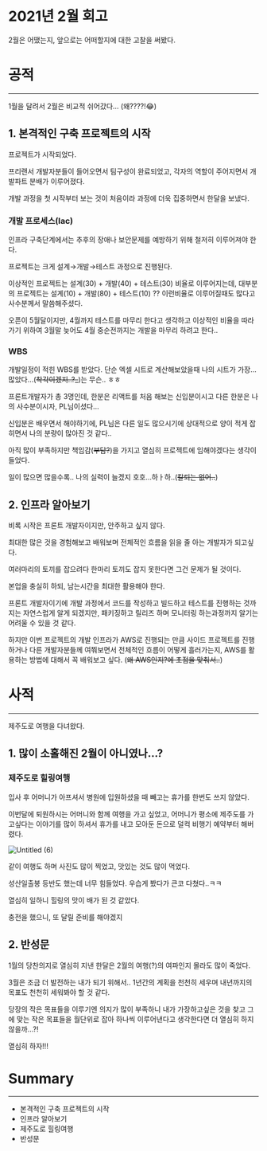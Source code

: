 # 2021년 2월 회고

2월은 어땠는지, 앞으로는 어떠할지에 대한 고찰을 써봤다.

# 공적

---

1월을 달려서 2월은 비교적 쉬어갔다... (왜????!😂)

## 1. 본격적인 구축 프로젝트의 시작

프로젝트가 시작되었다.

프리랜서 개발자분들이 들어오면서 팀구성이 완료되었고, 각자의 역할이 주어지면서 개발파트 분배가 이루어졌다.

개발 과정을 첫 시작부터 보는 것이 처음이라 과정에 더욱 집중하면서 한달을 보냈다.

### 개발 프로세스(Iac)

인프라 구축단계에서는 추후의 장애나 보안문제를 예방하기 위해 철저히 이루어져야 한다. 

프로젝트는 크게 설계→개발→테스트 과정으로 진행된다.

이상적인 프로젝트는 설계(30) + 개발(40) + 테스트(30) 비율로 이루어지는데, 대부분의 프로젝트는 설계(10) + 개발(80) + 테스트(10) ?? 이런비율로 이루어질때도 많다고 사수분께서 말씀해주셨다.

오픈이 5월달이지만, 4월까지 테스트를 마무리 한다고 생각하고 이상적인 비율을 따라가기 위하여 3월말 늦어도 4월 중순전까지는 개발을 마무리 하려고 한다..

### WBS

개발일정이 적힌 WBS를 받았다. 단순 엑셀 시트로 계산해보았을때 나의 시트가 가장...많았다...(~~착각이겠지..?_~~)는 무슨.. ㅎㅎ

프론트개발자가 총 3명인데, 한분은 리액트를 처음 해보는 신입분이시고 다른 한분은 나의 사수분이시자, PL님이셨다...

신입분은 배우면서 해야하기에, PL님은 다른 일도 많으시기에 상대적으로 양이 적게 잡히면서 나의 분량이 많아진 것 같다..

아직 많이 부족하지만 책임감(~~부담?~~)을 가지고 열심히 프로젝트에 임해야겠다는 생각이 들었다.

일이 많으면 많을수록.. 나의 실력이 늘겠지 호호...하ㅏ하..(~~칼퇴는 없어..~~)

## 2. 인프라 알아보기

비록 시작은 프론트 개발자이지만, 안주하고 싶지 않다.

최대한 많은 것을 경험해보고 배워보며 전체적인 흐름을 읽을 줄 아는 개발자가 되고싶다.

여러마리의 토끼를 잡으려다 한마리 토끼도 잡지 못한다면 그건 문제가 될 것이다.

본업을 충실히 하되, 남는시간을 최대한 활용해야 한다.

프론트 개발자이기에 개발 과정에서 코드를 작성하고 빌드하고 테스트를 진행하는 것까지는 자연스럽게 알게 되겠지만, 패키징하고 릴리즈 하며 모니터링 하는과정까지  알기는 어려울 수 있을 것 같다.

하지만 이번 프로젝트의 개발 인프라가 AWS로 진행되는 만큼 사이드 프로젝트를 진행하거나 다른 개발자분들께 여쭤보면서 전체적인 흐름이 어떻게 흘러가는지, AWS를 활용하는 방법에 대해서 꼭 배워보고 싶다. (~~왜 AWS인지?에 초점을 맞춰서..~~)

# 사적

---

제주도로 여행을 다녀왔다.

## 1. 많이 소홀해진 2월이 아니였나...?

### 제주도로 힐링여행

입사 후 어머니가 아프셔서 병원에 입원하셨을 때 빼고는 휴가를 한번도 쓰지 않았다. 

이번달에 퇴원하시는 어머니와 함께 여행을 가고 싶었고, 어머니가 평소에 제주도를 가고싶다는 이야기를 많이 하셔서 휴가를 내고 모아둔 돈으로 덜컥 비행기 예약부터 해버렸다.

![Untitled (6)](https://user-images.githubusercontent.com/58289110/112776184-f8876f00-9079-11eb-97ed-b74b51ee837d.png)

같이 여행도 하며 사진도 많이 찍었고, 맛있는 것도 많이 먹었다.

성산일출봉 등반도 했는데 너무 힘들었다. 우습게 봤다가 큰코 다쳤다..ㅋㅋ

열심히 일하니 힐링의 맛이 배가 된 것 같았다.

충전을 했으니, 또 달릴 준비를 해야겠지

## 2. 반성문

1월의 당찬의지로 열심히 지낸 한달은 2월의 여행(?)의 여파인지 몰라도 많이 죽었다.

3월은 조금 더 발전하는 내가 되기 위해서.. 1년간의 계획을 천천히 세우며 내년까지의 목표도 천천히 세워봐야 할 것 같다.

당장의 작은 목표들을 이루기엔 의지가 많이 부족하니 내가 가장하고싶은 것을 찾고 그에 맞는 작은 목표들을 월단위로 잡아 하나씩 이루어낸다고 생각한다면 더 열심히 하지 않을까...?!

열심히 하자!!! 

# Summary

---

- 본격적인 구축 프로젝트의 시작
- 인프라 알아보기
- 제주도로 힐링여행
- 반성문
